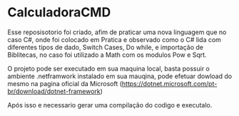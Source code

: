 # CalculadoraCMD

Esse reposisotorio foi criado, afim de praticar uma nova linguagem que no caso C#, onde foi colocado em Pratica e observado como o C# lida com diferentes tipos de dado, Switch Cases, Do while, e importação de Biblitecas, no caso foi utilizado a Math com os modulos Pow e Sqrt.

O projeto pode ser executado em sua maquina local, basta possuir o ambiente .netframwork instalado em sua mauqina, pode efetuar dowload do mesmo na pagina oficial da Microsoft (https://dotnet.microsoft.com/pt-br/download/dotnet-framework) 

Após isso e necessario gerar uma compilação do codigo e executalo. 
